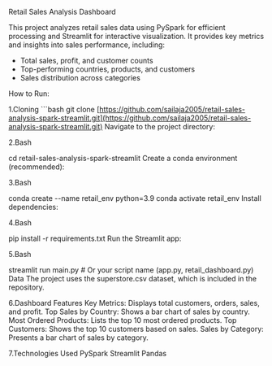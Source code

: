 Retail Sales Analysis Dashboard

This project analyzes retail sales data using PySpark for efficient processing and Streamlit for interactive visualization. It provides key metrics and insights into sales performance, including:

* Total sales, profit, and customer counts
* Top-performing countries, products, and customers
* Sales distribution across categories


How to Run:


  1.Cloning ```bash
   git clone [https://github.com/sailaja2005/retail-sales-analysis-spark-streamlit.git](https://github.com/sailaja2005/retail-sales-analysis-spark-streamlit.git)
Navigate to the project directory:

2.Bash

cd retail-sales-analysis-spark-streamlit
Create a conda environment (recommended):

3.Bash

conda create --name retail_env python=3.9
conda activate retail_env
Install dependencies:

4.Bash

pip install -r requirements.txt
Run the Streamlit app:

5.Bash

streamlit run main.py  # Or your script name (app.py, retail_dashboard.py)
Data
The project uses the superstore.csv dataset, which is included in the repository.

6.Dashboard Features
Key Metrics: Displays total customers, orders, sales, and profit.
Top Sales by Country: Shows a bar chart of sales by country.
Most Ordered Products: Lists the top 10 most ordered products.
Top Customers: Shows the top 10 customers based on sales.
Sales by Category: Presents a bar chart of sales by category.

7.Technologies Used
PySpark
Streamlit
Pandas
